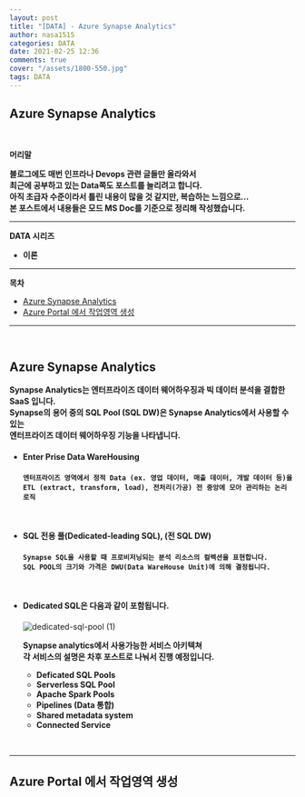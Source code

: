```yaml
---
layout: post
title: "[DATA] - Azure Synapse Analytics"
author: nasa1515
categories: DATA
date: 2021-02-25 12:36
comments: true
cover: "/assets/1800-550.jpg"
tags: DATA
---
```




## **Azure Synapse Analytics**


<br/>

**머리말**  

**블로그에도 매번 인프라나 Devops 관련 글들만 올라와서**  
**최근에 공부하고 있는 Data쪽도 포스트를 늘리려고 합니다.**  
**아직 초급자 수준이라서 틀린 내용이 많을 것 같지만, 복습하는 느낌으로...**  
**본 포스트에서 내용들은 모드 MS Doc를 기준으로 정리해 작성했습니다.**


  


 
---

**DATA 시리즈**

* **이론**



---



**목차**


- [Azure Synapse Analytics](#a1)
- [Azure Portal 에서 작업영역 생성](#a2)


--- 

<br/>

## **Azure Synapse Analytics**   <a name="a1"></a>  

**Synapse Analytics는 엔터프라이즈 데이터 웨어하우징과 빅 데이터 분석을 결합한 SaaS 입니다.**  
**Synapse의 용어 중의 SQL Pool (SQL DW)은 Synapse Analytics에서 사용할 수 있는  
엔터프라이즈 데이터 웨어하우징 기능을 나타냅니다.** 

* #### **Enter Prise Data WareHousing**

    **``엔터프라이즈 영역에서 정적 Data (ex. 영업 데이터, 매출 데이터, 개발 데이터 등)을``**  
    **``ETL (extract, transform, load), 전처리(가공) 전 중앙에 모아 관리하는 논리 로직``**

<br/>

* #### **SQL 전용 풀(Dedicated-leading SQL), (전 SQL DW)**  

    **``Synapse SQL을 사용할 때 프로비저닝되는 분석 리소스의 컬렉션을 표현합니다.``**  
    **``SQL POOL의 크기와 가격은 DWU(Data WareHouse Unit)에 의해 결정됩니다.``** 

<br/>

* #### **Dedicated SQL은 다음과 같이 포함됩니다.** 

    ![dedicated-sql-pool (1)](https://user-images.githubusercontent.com/69498804/109120531-6abe1880-7789-11eb-8b03-7e3a301f9f3b.png)

    **Synapse analytics에서 사용가능한 서비스 아키텍쳐**  
    **각 서비스의 설명은 차후 포스트로 나눠서 진행 예정입니다.**

    * **Deficated SQL Pools**
    * **Serverless SQL Pool**
    * **Apache Spark Pools**
    * **Pipelines (Data 통합)**
    * **Shared metadata system**
    * **Connected Service**

<br/>

---


## **Azure Portal 에서 작업영역 생성**   <a name="a2"></a>  

